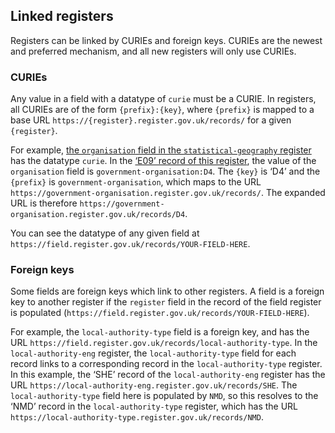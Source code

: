 ## Linked registers

Registers can be linked by CURIEs and foreign keys. CURIEs are the newest and preferred mechanism, and all new registers will only use CURIEs.

### CURIEs 

Any value in a field with a datatype of `curie` must be a CURIE. In registers, all CURIEs are of the form `{prefix}:{key}`, where `{prefix}` is mapped to a base URL `https://{register}.register.gov.uk/records/` for a given `{register}`. 

For example, [the `organisation` field in the `statistical-geography` register](https://field.register.gov.uk/records/organisation) has the datatype `curie`. In the [‘E09’ record of this register](https://statistical-geography.register.gov.uk/records/E09), the value of the `organisation` field is `government-organisation:D4`. The `{key}` is ‘D4’ and the `{prefix}` is `government-organisation`, which maps to the URL `https://government-organisation.register.gov.uk/records/`. The expanded URL is therefore `https://government-organisation.register.gov.uk/records/D4`.

You can see the datatype of any given field at `https://field.register.gov.uk/records/YOUR-FIELD-HERE`. 

### Foreign keys

Some fields are foreign keys which link to other registers. A field is a foreign key to another register if the `register` field in the record of the field register is populated (`https://field.register.gov.uk/records/YOUR-FIELD-HERE`). 

For example, the `local-authority-type` field is a foreign key, and has the URL `https://field.register.gov.uk/records/local-authority-type`. In the `local-authority-eng` register, the `local-authority-type` field for each record links to a corresponding record in the `local-authority-type` register. In this example, the ‘SHE’ record of the `local-authority-eng` register has the URL `https://local-authority-eng.register.gov.uk/records/SHE`. The `local-authority-type` field here is populated by `NMD`, so this resolves to the ‘NMD’ record in the `local-authority-type` register, which has the URL `https://local-authority-type.register.gov.uk/records/NMD`.  

